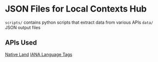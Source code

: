 # JSON Files for Local Contexts Hub

`scripts/` contains python scripts that extract data from various APIs
`data/` JSON output files

## APIs Used
[Native Land](https://native-land.ca/resources/api-docs/)
[IANA Language Tags](https://github.com/OnroerendErfgoed/language-tags)